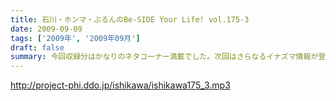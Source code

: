 ```yaml
---
title: 石川・ホンマ・ぶるんのBe-SIDE Your Life! vol.175-3
date: 2009-09-09
tags: ['2009年', '2009年09月']
draft: false
summary: 今回収録分はかなりのネタコーナー満載でした。次回はさらなるイナズマ情報が登場か！？NAMAE
---
```


http://project-phi.ddo.jp/ishikawa/ishikawa175_3.mp3
